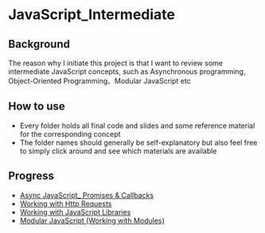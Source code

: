 # JavaScript_Intermediate

## Background

The reason why I initiate this project is that I want to review some intermediate JavaScript concepts, such as Asynchronous programming, Object-Oriented Programming、Modular JavaScript etc



## How to use

- Every folder holds all final code and slides and some reference material for the corresponding concept 
- The folder names should generally be self-explanatory but also feel free to simply click around and see which materials are available



## Progress

- <a href="https://github.com/ascendho/JavaScript_Intermediate/tree/master/Async%20JavaScript_%20Promises%20%26%20Callbacks">Async JavaScript_ Promises & Callbacks</a>
- <a href="https://github.com/ascendho/JavaScript_Intermediate/tree/master/Working%20with%20Http%20Requests">Working with Http Requests</a>
- <a href="https://github.com/ascendho/JavaScript_Intermediate/tree/master/Working%20with%20JavaScript%20Libraries/code">Working with JavaScript Libraries</a>
- <a href="https://github.com/ascendho/JavaScript_Intermediate/tree/master/Modular%20JavaScript%20(Working%20with%20Modules)">Modular JavaScript (Working with Modules)</a>

